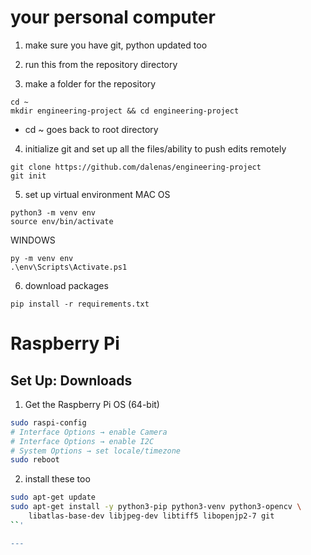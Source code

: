 # your personal computer
1. make sure you have git, python updated too

2. run this from the repository directory

3. make a folder for the repository

```
cd ~
mkdir engineering-project && cd engineering-project
```

- cd ~ goes back to root directory

4. initialize git and set up all the files/ability to push edits remotely

```
git clone https://github.com/dalenas/engineering-project
git init
```

5. set up virtual environment
MAC OS
```
python3 -m venv env
source env/bin/activate
```
WINDOWS
```
py -m venv env
.\env\Scripts\Activate.ps1
```

6. download packages

```
pip install -r requirements.txt
```

# Raspberry Pi
## Set Up: Downloads

1. Get the Raspberry Pi OS (64-bit)

```bash
sudo raspi-config
# Interface Options → enable Camera
# Interface Options → enable I2C
# System Options → set locale/timezone
sudo reboot
```

2. install these too 

```bash
sudo apt-get update
sudo apt-get install -y python3-pip python3-venv python3-opencv \
    libatlas-base-dev libjpeg-dev libtiff5 libopenjp2-7 git
``'

---


